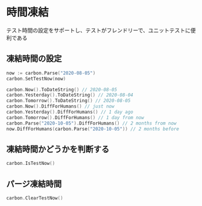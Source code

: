# 時間凍結
テスト時間の設定をサポートし、テストがフレンドリーで、ユニットテストに便利である
## 凍結時間の設定
```go
now := carbon.Parse("2020-08-05")
carbon.SetTestNow(now)

carbon.Now().ToDateString() // 2020-08-05
carbon.Yesterday().ToDateString() // 2020-08-04
carbon.Tomorrow().ToDateString() // 2020-08-05
carbon.Now().DiffForHumans() // just now
carbon.Yesterday().DiffForHumans() // 1 day ago
carbon.Tomorrow().DiffForHumans() // 1 day from now
carbon.Parse("2020-10-05").DiffForHumans() // 2 months from now
now.DiffForHumans(carbon.Parse("2020-10-05")) // 2 months before
```

## 凍結時間かどうかを判断する
```go
carbon.IsTestNow() 
```

## パージ凍結時間
```go
carbon.ClearTestNow()
```